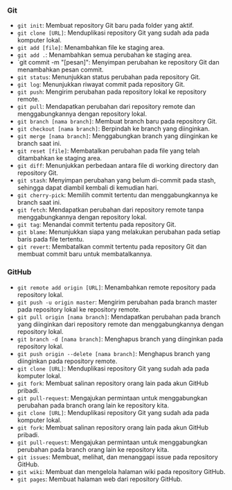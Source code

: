 ### Git

-   `git init`: Membuat repository Git baru pada folder yang aktif.
-   `git clone [URL]`: Menduplikasi repository Git yang sudah ada pada komputer lokal.
-   `git add [file]`: Menambahkan file ke staging area.
-   `git add .`: Menambahkan semua perubahan ke staging area.
-   `git commit -m "[pesan]": Menyimpan perubahan ke repository Git dan menambahkan pesan commit.
-   `git status`: Menunjukkan status perubahan pada repository Git.
-   `git log`: Menunjukkan riwayat commit pada repository Git.
-   `git push`: Mengirim perubahan pada repository lokal ke repository remote.
-   `git pull`: Mendapatkan perubahan dari repository remote dan menggabungkannya dengan repository lokal.
-   `git branch [nama branch]`: Membuat branch baru pada repository Git.
-   `git checkout [nama branch]`: Berpindah ke branch yang diinginkan.
-   `git merge [nama branch]`: Menggabungkan branch yang diinginkan ke branch saat ini.
-   `git reset [file]`: Membatalkan perubahan pada file yang telah ditambahkan ke staging area.
-   `git diff`: Menunjukkan perbedaan antara file di working directory dan repository Git.
-   `git stash`: Menyimpan perubahan yang belum di-commit pada stash, sehingga dapat diambil kembali di kemudian hari.
-   `git cherry-pick`: Memilih commit tertentu dan menggabungkannya ke branch saat ini.
-   `git fetch`: Mendapatkan perubahan dari repository remote tanpa menggabungkannya dengan repository lokal.
-   `git tag`: Menandai commit tertentu pada repository Git.
-   `git blame`: Menunjukkan siapa yang melakukan perubahan pada setiap baris pada file tertentu.
-   `git revert`: Membatalkan commit tertentu pada repository Git dan membuat commit baru untuk membatalkannya.

### GitHub

-   `git remote add origin [URL]`: Menambahkan remote repository pada repository lokal.
-   `git push -u origin master`: Mengirim perubahan pada branch master pada repository lokal ke repository remote.
-   `git pull origin [nama branch]`: Mendapatkan perubahan pada branch yang diinginkan dari repository remote dan menggabungkannya dengan repository lokal.
-   `git branch -d [nama branch]`: Menghapus branch yang diinginkan pada repository lokal.
-   `git push origin --delete [nama branch]`: Menghapus branch yang diinginkan pada repository remote.
-   `git clone [URL]`: Menduplikasi repository Git yang sudah ada pada komputer lokal.
-   `git fork`: Membuat salinan repository orang lain pada akun GitHub pribadi.
-   `git pull-request`: Mengajukan permintaan untuk menggabungkan perubahan pada branch orang lain ke repository kita.
-   `git clone [URL]`: Menduplikasi repository Git yang sudah ada pada komputer lokal.
-   `git fork`: Membuat salinan repository orang lain pada akun GitHub pribadi.
-   `git pull-request`: Mengajukan permintaan untuk menggabungkan perubahan pada branch orang lain ke repository kita.
-   `git issues`: Membuat, melihat, dan menanggapi issue pada repository GitHub.
-   `git wiki`: Membuat dan mengelola halaman wiki pada repository GitHub.
-   `git pages`: Membuat halaman web dari repository GitHub.